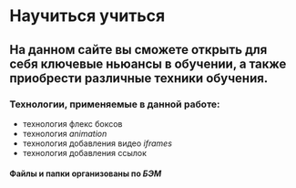 # Научиться учиться
## На данном сайте вы сможете открыть для себя ключевые ньюансы в обучении, а также приобрести различные техники обучения.
### Технологии, применяемые в данной работе:
* технология флекс боксов
* технология _animation_
* технология добавления видео _iframes_
* технология добавления ссылок
#### Файлы и папки организованы по _БЭМ_

